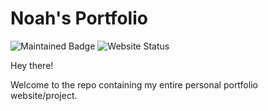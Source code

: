 # Noah's Portfolio
![Maintained Badge](https://img.shields.io/badge/maintained-yes-brightgreen)
![Website Status](https://img.shields.io/badge/website-up-yellow)

Hey there! 

Welcome to the repo containing my entire personal portfolio website/project.
